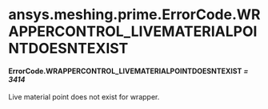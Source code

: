 # ansys.meshing.prime.ErrorCode.WRAPPERCONTROL_LIVEMATERIALPOINTDOESNTEXIST



#### ErrorCode.WRAPPERCONTROL_LIVEMATERIALPOINTDOESNTEXIST *= 3414*

Live material point does not exist for wrapper.

<!-- !! processed by numpydoc !! -->
